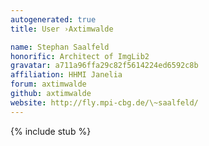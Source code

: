 ```yaml
---
autogenerated: true
title: User ›Axtimwalde

name: Stephan Saalfeld
honorific: Architect of ImgLib2
gravatar: a711a96ffa29c82f5614224ed6592c8b
affiliation: HHMI Janelia
forum: axtimwalde
github: axtimwalde
website: http://fly.mpi-cbg.de/\~saalfeld/
---
```

{% include stub %}

